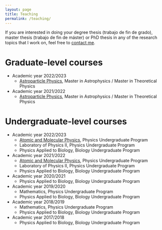 ```yaml
---
layout: page
title: Teaching
permalink: /teaching/
---
```


If you are interested in doing your degree thesis (trabajo de fin de grado), master thesis (trabajo de fin de máster) or PhD thesis in any of the research topics that I work on, feel free to [contact me](mailto:d.nieto@ucm.es).

# Graduate-level courses
  * Academic year 2022/2023
    * [Astroparticle Physics](https://cvmdp.ucm.es/moodle/course/view.php?id=null), Master in Astrophysics / Master in Theoretical Physics
  * Academic year 2021/2022
    * [Astroparticle Physics](https://cvmdp.ucm.es/moodle/course/view.php?id=23901), Master in Astrophysics / Master in Theoretical Physics

# Undergraduate-level courses
  * Academic year 2022/2023
    * [Atomic and Molecular Physics](https://cvmdp.ucm.es/moodle/course/view.php?id=38743), Physics Undergraduate Program
    * Laboratory of Physics II, Physics Undergraduate Program
    * Physics Applied to Biology, Biology Undergraduate Program
  * Academic year 2021/2022
    * [Atomic and Molecular Physics](https://cvmdp.ucm.es/moodle/course/view.php?id=20775), Physics Undergraduate Program
    * Laboratory of Physics II, Physics Undergraduate Program
    * Physics Applied to Biology, Biology Undergraduate Program
  * Academic year 2020/2021
    * Physics Applied to Biology, Biology Undergraduate Program
  * Academic year 2019/2020
    * Mathematics, Physics Undergraduate Program
    * Physics Applied to Biology, Biology Undergraduate Program
  * Academic year 2018/2019
    * Mathematics, Physics Undergraduate Program
    * Physics Applied to Biology, Biology Undergraduate Program
  * Academic year 2017/2018
    * Physics Applied to Biology, Biology Undergraduate Program

